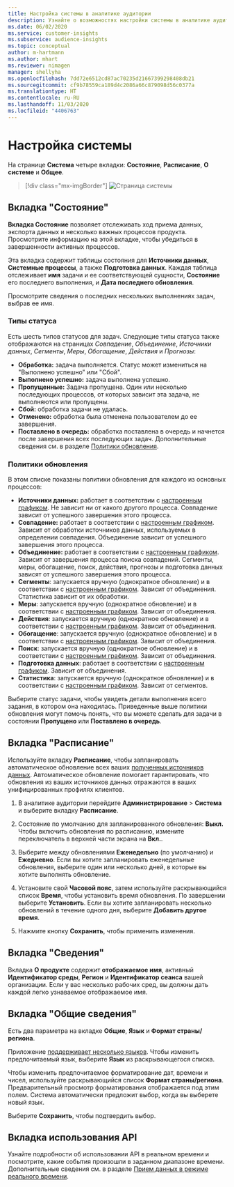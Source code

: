 ```yaml
---
title: Настройка системы в аналитике аудитории
description: Узнайте о возможностях настройки системы в аналитике аудитории Dynamics 365 Customer Insights.
ms.date: 06/02/2020
ms.service: customer-insights
ms.subservice: audience-insights
ms.topic: conceptual
author: m-hartmann
ms.author: mhart
ms.reviewer: nimagen
manager: shellyha
ms.openlocfilehash: 7dd72e6512cd87ac70235d21667399298408db21
ms.sourcegitcommit: cf9b78559ca189d4c2086a66c879098d56c0377a
ms.translationtype: HT
ms.contentlocale: ru-RU
ms.lasthandoff: 11/03/2020
ms.locfileid: "4406763"
---
```

# <a name="system-configuration"></a>Настройка системы

На странице **Система** четыре вкладки: **Состояние**, **Расписание**, **О системе** и **Общее**.

> [!div class="mx-imgBorder"]
> ![Страница системы](media/system-tabs.png "Страница системы")

## <a name="status-tab"></a>Вкладка "Состояние"

**Вкладка Состояние** позволяет отслеживать ход приема данных, экспорта данных и несколько важных процессов продукта. Просмотрите информацию на этой вкладке, чтобы убедиться в завершенности активных процессов.

Эта вкладка содержит таблицы состояния для **Источники данных**, **Системные процессы**, а также **Подготовка данных**. Каждая таблица отслеживает **имя** задачи и ее соответствующей сущности, **Состояние** его последнего выполнения, и **Дата последнего обновления**.

Просмотрите сведения о последних нескольких выполнениях задач, выбрав ее имя.

### <a name="status-types"></a>Типы статуса

Есть шесть типов статусов для задач. Следующие типы статуса также отображаются на страницах *Совпадение*, *Объединение*, *Источники данных*, *Сегменты*, *Меры*, *Обогащение*, *Действия* и *Прогнозы*:

- **Обработка:** задача выполняется. Статус может измениться на "Выполнено успешно" или "Сбой".
- **Выполнено успешно:** задача выполнена успешно.
- **Пропущенные:** Задача пропущена. Один или несколько последующих процессов, от которых зависит эта задача, не выполняются или пропущены.
- **Сбой:** обработка задачи не удалась.
- **Отменено:** обработка была отменена пользователем до ее завершения.
- **Поставлено в очередь:** обработка поставлена в очередь и начнется после завершения всех последующих задач. Дополнительные сведения см. в разделе [Политики обновления](#refresh-policies).

### <a name="refresh-policies"></a>Политики обновления

В этом списке показаны политики обновления для каждого из основных процессов:

- **Источники данных:** работает в соответствии с [настроенным графиком](#schedule-tab). Не зависит ни от какого другого процесса. Совпадение зависит от успешного завершения этого процесса.
- **Совпадение:** работает в соответствии с [настроенным графиком](#schedule-tab). Зависит от обработки источников данных, используемых в определении совпадения. Объединение зависит от успешного завершения этого процесса.
- **Объединение:** работает в соответствии с [настроенным графиком](#schedule-tab). Зависит от завершения процесса поиска совпадений. Сегменты, меры, обогащение, поиск, действия, прогнозы и подготовка данных зависят от успешного завершения этого процесса.
- **Сегменты**: запускается вручную (однократное обновление) и в соответствии с [настроенным графиком](#schedule-tab). Зависит от объединения. Статистика зависит от их обработки.
- **Меры**: запускается вручную (однократное обновление) и в соответствии с [настроенным графиком](#schedule-tab). Зависит от объединения.
- **Действия**: запускается вручную (однократное обновление) и в соответствии с [настроенным графиком](#schedule-tab). Зависит от объединения.
- **Обогащение**: запускается вручную (однократное обновление) и в соответствии с [настроенным графиком](#schedule-tab). Зависит от объединения.
- **Поиск**: запускается вручную (однократное обновление) и в соответствии с [настроенным графиком](#schedule-tab). Зависит от объединения.
- **Подготовка данных**: работает в соответствии с [настроенным графиком](#schedule-tab). Зависит от объединения.
- **Статистика**: запускается вручную (однократное обновление) и в соответствии с [настроенным графиком](#schedule-tab). Зависит от сегментов.

Выберите статус задачи, чтобы увидеть детали выполнения всего задания, в котором она находилась. Приведенные выше политики обновления могут помочь понять, что вы можете сделать для задачи в состоянии **Пропущено** или **Поставлено в очередь**.

## <a name="schedule-tab"></a>Вкладка "Расписание"

Используйте вкладку **Расписание**, чтобы запланировать автоматическое обновление всех ваших [полученных источников данных](data-sources.md). Автоматическое обновление помогает гарантировать, что обновления из ваших источников данных отражаются в ваших унифицированных профилях клиентов.

1. В аналитике аудитории перейдите **Администрирование** > **Система** и выберите вкладку **Расписание**.

2. Состояние по умолчанию для запланированного обновления: **Выкл.** Чтобы включить обновления по расписанию, измените переключатель в верхней части экрана на **Вкл.**.

3. Выберите между обновлениями **Еженедельно** (по умолчанию) и **Ежедневно**. Если вы хотите запланировать еженедельные обновления, выберите один или несколько дней, в которые вы хотите выполнять обновление.

4. Установите свой **Часовой пояс**, затем используйте раскрывающийся список **Время**, чтобы установить время обновления. По завершении выберите **Установить**. Если вы хотите запланировать несколько обновлений в течение одного дня, выберите **Добавить другое время**.

5. Нажмите кнопку **Сохранить**, чтобы применить изменения.

## <a name="about-tab"></a>Вкладка "Сведения"

Вкладка **О продукте** содержит **отображаемое имя**, активный **Идентификатор среды**, **Регион** и **Идентификатор сеанса** вашей организации. Если у вас несколько рабочих сред, вы должны дать каждой легко узнаваемое отображаемое имя.

## <a name="general-tab"></a>Вкладка "Общие сведения"

Есть два параметра на вкладке **Общие**, **Язык** и **Формат страны/региона**.

Приложение [поддерживает несколько языков](supported-languages.md). Чтобы изменить предпочитаемый язык, выберите **Язык** из раскрывающегося списка.

Чтобы изменить предпочитаемое форматирование дат, времени и чисел, используйте раскрывающийся список **Формат страны/региона**. Предварительный просмотр форматирования отображается под этим полем. Система автоматически предложит выбор, когда вы выберете новый язык.

Выберите **Сохранить**, чтобы подтвердить выбор.

## <a name="api-usage-tab"></a>Вкладка использования API

Узнайте подробности об использовании API в реальном времени и посмотрите, какие события произошли в заданном диапазоне времени. Дополнительные сведения см. в разделе [Прием данных в режиме реального времени](real-time-data-ingestion.md).
